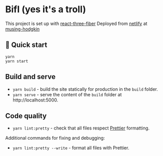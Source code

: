 # Bifl (yes it's a troll)

This project is set up with [react-three-fiber](https://github.com/react-spring/react-three-fiber)
Deployed from [netlify](https://www.netlify.com/) at [musing-hodgkin](https://musing-hodgkin-f5973c.netlify.com)

## 🚀 Quick start

```
yarn
yarn start
```

## Build and serve

- `yarn build` - build the site statically for production in the `build` folder.
- `yarn serve` - serve the content of the `build` folder at http://localhost:5000.

## Code quality

- `yarn lint:pretty` - check that all files respect [Prettier](https://prettier.io/) formatting.

Additional commands for fixing and debugging:

- `yarn lint:pretty --write` - format all files with Prettier.
